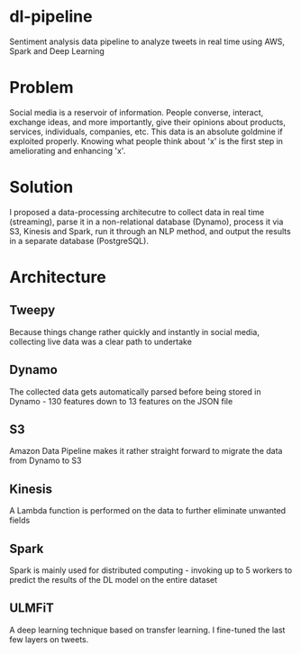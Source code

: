 # dl-pipeline
Sentiment analysis data pipeline to analyze tweets in real time using AWS, Spark and Deep Learning

# Problem
Social media is a reservoir of information. People converse, interact, exchange ideas, and more importantly, give their opinions about products, services, individuals, companies, etc. This data is an absolute goldmine if exploited properly. Knowing what people think about 'x' is the first step in ameliorating and enhancing 'x'. 

# Solution 
I proposed a data-processing architecutre to collect data in real time (streaming), parse it in a non-relational database (Dynamo), process it via S3, Kinesis and Spark, run it through an NLP method, and output the results in a separate database (PostgreSQL). 

# Architecture 

## Tweepy 
Because things change rather quickly and instantly in social media, collecting live data was a clear path to undertake
## Dynamo
The collected data gets automatically parsed before being stored in Dynamo - 130 features down to 13 features on the JSON file 
## S3
Amazon Data Pipeline makes it rather straight forward to migrate the data from Dynamo to S3
## Kinesis 
A Lambda function is performed on the data to further eliminate unwanted fields 
## Spark
Spark is mainly used for distributed computing - invoking up to 5 workers to predict the results of the DL model on the entire dataset 
## ULMFiT
A deep learning technique based on transfer learning. I fine-tuned the last few layers on tweets. 


